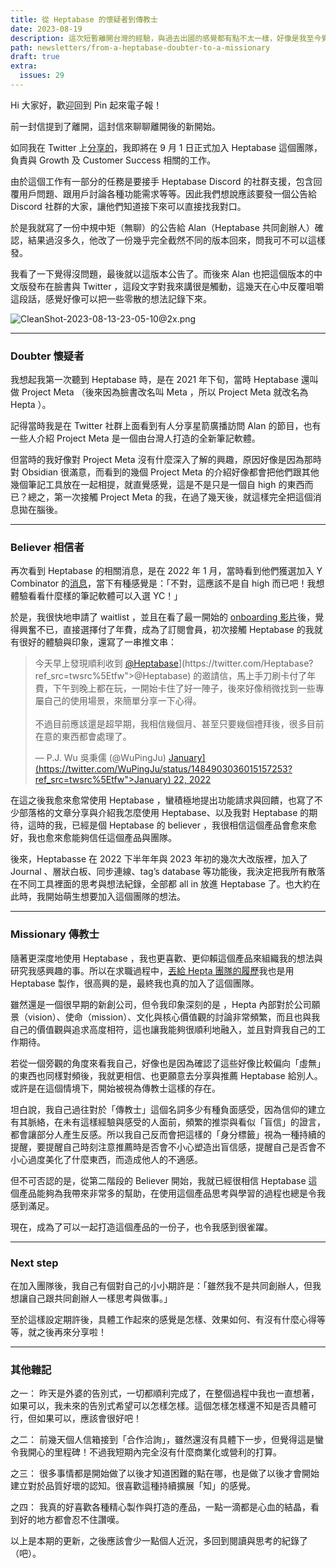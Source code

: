 ```yaml
---
title: 從 Heptabase 的懷疑者到傳教士
date: 2023-08-19
description: 這次短暫離開台灣的經驗，與過去出國的感覺都有點不太一樣，好像是我至今覺得最「自由」的一次，一方面是女友是超棒的旅伴，另一方面是自己對於在陌生國度移動這件事也更自在了一些。雖然我是個很宅的人，但有這次的美好經驗後，開始想要更頻繁地出國旅遊了。
path: newsletters/from-a-heptabase-doubter-to-a-missionary
draft: true
extra:
  issues: 29
---
```


Hi 大家好，歡迎回到 Pin 起來電子報！

前一封信提到了離開，這封信來聊聊離開後的新開始。

如同我在 Twitter 上[分享的](https://twitter.com/WuPingJu/status/1689540510665596928)，我即將在 9 月 1 日正式加入 Heptabase 這個團隊，負責與 Growth 及 Customer Success 相關的工作。

由於這個工作有一部分的任務是要接手 Heptabase Discord 的社群支援，包含回覆用戶問題、跟用戶討論各種功能需求等等。因此我們想說應該要發一個公告給 Discord 社群的大家，讓他們知道接下來可以直接找我對口。

於是我就寫了一份中規中矩（無聊）的公告給 Alan（Heptabase 共同創辦人）確認，結果過沒多久，他改了一份幾乎完全截然不同的版本回來，問我可不可以這樣發。

我看了一下覺得沒問題，最後就以這版本公告了。而後來 Alan 也把這個版本的中文版發布在臉書與 Twitter ，這段文字對我來講很是觸動，這幾天在心中反覆咀嚼這段話，感覺好像可以把一些零散的想法記錄下來。

![CleanShot-2023-08-13-23-05-10@2x.png](./#29%20從%20Heptabase%20的懷疑者到傳教士-assets/CleanShot-2023-08-13-23-05-10@2x.png)

<!-- more -->
---

### Doubter 懷疑者

我想起我第一次聽到 Heptabase 時，是在 2021 年下旬，當時 Heptabase 還叫做 Project Meta （後來因為臉書改名叫 Meta ，所以 Project Meta 就改名為 Hepta ）。

記得當時我是在 Twitter 社群上面看到有人分享星箭廣播訪問 Alan 的節目，也有一些人介紹 Project Meta 是一個由台灣人打造的全新筆記軟體。

但當時的我好像對 Project Meta 沒有什麼深入了解的興趣，原因好像是因為那時對 Obsidian 很滿意，而看到的幾個 Project Meta 的介紹好像都會把他們跟其他幾個筆記工具放在一起相提，就直覺感覺，這是不是只是一個自 high 的東西而已？總之，第一次接觸 Project Meta 的我，在過了幾天後，就這樣完全把這個消息拋在腦後。

---

### Believer 相信者

再次看到 Heptabase 的相關消息，是在 2022 年 1 月，當時看到他們獲選加入 Y Combinator 的[消息](https://twitter.com/Heptabase/status/1482526830972518403)，當下有種感覺是：「不對，這應該不是自 high 而已吧！我想體驗看看什麼樣的筆記軟體可以入選 YC！」


於是，我很快地申請了 waitlist ，並且在看了最一開始的 [onboarding 影片](https://www.youtube.com/watch?v=fxuzPgFixZ4)後，覺得興奮不已，直接選擇付了年費，成為了訂閱會員，初次接觸 Heptabase 的我就有很好的體驗與印象，還寫了一串推文串：

<blockquote class="twitter-tweet"><p lang="zh" dir="ltr">今天早上發現順利收到 <a href="[https://twitter.com/Heptabase?ref_src=twsrc%5Etfw">@Heptabase</a>](https://twitter.com/Heptabase?ref_src=twsrc%5Etfw">@Heptabase</a>) 的邀請信，馬上手刀刷卡付了年費，下午到晚上都在玩，一開始卡住了好一陣子，後來好像稍微找到一些專屬自己的使用場景，來簡單分享一下心得。<br><br>不過目前應該還是超早期，我相信幾個月、甚至只要幾個禮拜後，很多目前在意的東西都會處理了。</p>&mdash; P.J. Wu 吳秉儒 (@WuPingJu) <a href="[https://twitter.com/WuPingJu/status/1484903036015157253?ref_src=twsrc%5Etfw">January](https://twitter.com/WuPingJu/status/1484903036015157253?ref_src=twsrc%5Etfw">January) 22, 2022</a></blockquote> <script async src="[https://platform.twitter.com/widgets.js](https://platform.twitter.com/widgets.js)" charset="utf-8"></script>


在這之後我愈來愈常使用 Heptabase ，蠻積極地提出功能請求與回饋，也寫了不少部落格的文章分享與介紹我怎麼使用 Heptabase、以及我對 Heptabase 的期待，這時的我，已經是個 Heptabase 的 believer ，我很相信這個產品會愈來愈好，我也愈來愈能夠信任這個產品與團隊。

後來，Heptabasse 在 2022 下半年年與 2023 年初的幾次大改版裡，加入了 Journal 、層狀白板、同步連線、tag’s database 等功能後，我決定把我所有散落在不同工具裡面的思考與想法紀錄，全部都 all in 放進 Heptabase 了。也大約在此時，我開始萌生想要加入這個團隊的想法。

---

### Missionary 傳教士

隨著更深度地使用 Heptabase ，我也更喜歡、更仰賴這個產品來組織我的想法與研究我感興趣的事。所以在求職過程中，[丟給 Hepta 團隊的履歷](https://twitter.com/WuPingJu/status/1688202424312639488)我也是用 Heptabase 製作，很高興的是，最終我也真的加入了這個團隊。

雖然還是一個很早期的新創公司，但令我印象深刻的是 ，Hepta 內部對於公司願景（vision）、使命（mission）、文化與核心價值觀的討論非常頻繁，而且也與我自己的價值觀與追求高度相符，這也讓我能夠很順利地融入，並且對齊我自己的工作期待。

若從一個旁觀的角度來看我自己，好像也是因為確認了這些好像比較偏向「虛無」的東西也同樣對頻後，我就更相信、也更願意去分享與推薦 Heptabase 給別人。或許是在這個情境下，開始被視為傳教士這樣的存在。

坦白說，我自己過往對於「傳教士」這個名詞多少有種負面感受，因為信仰的建立有其脈絡，在未有這樣經驗與感受的人面前，頻繁的推崇與看似「盲信」的證言，都會讓部分人產生反感。所以我自己反而會把這樣的「身分標籤」視為一種持續的提醒，要提醒自己時刻注意推薦時是否會不小心塑造出盲信感，提醒自己是否會不小心過度美化了什麼東西，而造成他人的不適感。

但不可否認的是，從第二階段的 Believer 開始，我就已經很相信 Heptabase 這個產品能夠為我帶來非常多的幫助，在使用這個產品思考與學習的過程也總是令我感到滿足。

現在，成為了可以一起打造這個產品的一份子，也令我感到很雀躍。

---

### Next step

在加入團隊後，我自己有個對自己的小小期許是：「雖然我不是共同創辦人，但我想讓自己跟共同創辦人一樣思考與做事。」

至於這樣設定期許後，具體工作起來的感覺是怎樣、效果如何、有沒有什麼心得等等，就之後再來分享啦！

---

### 其他雜記

之一：
昨天是外婆的告別式，一切都順利完成了，在整個過程中我也一直想著，如果可以，我未來的告別式希望可以怎樣怎樣。這個怎樣怎樣還不知是否具體可行，但如果可以，應該會很好吧！

之二：
前幾天個人信箱接到「合作洽詢」，雖然還沒有具體下一步，但覺得這是蠻令我開心的里程碑！不過我短期內完全沒有什麼商業化或營利的打算。

之三：
很多事情都是開始做了以後才知道困難的點在哪，也是做了以後才會開始建立對於品質好壞的認知。很喜歡這種持續擴展「知」的感覺。

之四：
我真的好喜歡各種精心製作與打造的產品，一點一滴都是心血的結晶，看到好的地方都會忍不住讚嘆。


以上是本期的更新，之後應該會少一點個人近況，多回到閱讀與思考的紀錄了（吧）。